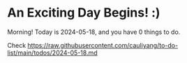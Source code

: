 # An Exciting Day Begins! :)

Morning! Today is 2024-05-18, and you have 0 things to do.

Check https://raw.githubusercontent.com/cauliyang/to-do-list/main/todos/2024-05-18.md